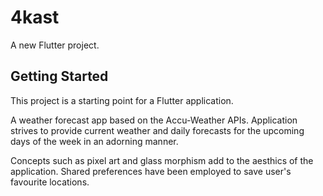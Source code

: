 # 4kast

A new Flutter project.

## Getting Started

This project is a starting point for a Flutter application.

A weather forecast app based on the Accu-Weather APIs. Application strives to provide current weather and daily forecasts for the upcoming days of the week in an adorning manner. 

Concepts such as pixel art and glass morphism add to the aesthics of the application. Shared preferences have been employed to save user's favourite locations.
